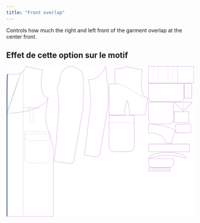 ```yaml
---
title: "Front overlap"
---
```


Controls how much the right and left front of the garment overlap at the center front.

## Effet de cette option sur le motif

![Cette image montre l'effet de cette option en superposant plusieurs variantes qui ont une valeur différente pour cette option](carlton_frontoverlap_sample.svg "Effet de cette option sur le modèle")
